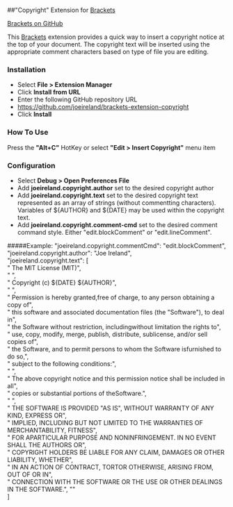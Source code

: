 ##"Copyright" Extension for [Brackets](http://brackets.io)

[Brackets on GitHub](https://github.com/adobe/brackets)

This [Brackets](http://brackets.io) extension provides a quick way to insert a copyright notice at the top of your document.
The copyright text will be inserted using the appropriate comment characters based on type of file you are editing.

### Installation
* Select **File > Extension Manager**
* Click **Install from URL**
* Enter the following GitHub repository URL
* https://github.com/joeireland/brackets-extension-copyright
* Click **Install**

### How To Use
Press the **"Alt+C"** HotKey or select **"Edit > Insert Copyright"** menu item

### Configuration
* Select **Debug > Open Preferences File**
* Add **joeireland.copyright.author** set to the desired copyright author
* Add **joeireland.copyright.text** set to the desired copyright text represented
  as an array of strings (without commentting characters). Variables of ${AUTHOR}
  and ${DATE} may be used within the copyright text.
* Add **joeireland.copyright.comment-cmd** set to the desired comment command
  style. Either "edit.blockComment" or "edit.lineComment".

#####Example:
"joeireland.copyright.commentCmd": "edit.blockComment",  
"joeireland.copyright.author": "Joe Ireland",  
"joeireland.copyright.text": [  
    " The MIT License (MIT)",  
    " ",  
    " Copyright (c) ${DATE} ${AUTHOR}",  
    " ",  
    " Permission is hereby granted,free of charge, to any person obtaining a copy of",  
    " this software and associated documentation files (the \"Software\"), to deal in",  
    " the Software without restriction, includingwithout limitation the rights to",  
    " use, copy, modify, merge, publish, distribute, sublicense, and/or sell copies of",  
    " the Software, and to permit persons to whom the Software isfurnished to do so,",  
    " subject to the following conditions:",  
    " ",  
    " The above copyright notice and this permission notice shall be included in all",  
    " copies or substantial portions of theSoftware.",  
    " ",  
    " THE SOFTWARE IS PROVIDED \"AS IS\", WITHOUT WARRANTY OF ANY KIND, EXPRESS OR",  
    " IMPLIED, INCLUDING BUT NOT LIMITED TO THE WARRANTIES OF MERCHANTABILITY, FITNESS",  
    " FOR APARTICULAR PURPOSE AND NONINFRINGEMENT. IN NO EVENT SHALL THE AUTHORS OR",  
    " COPYRIGHT HOLDERS BE LIABLE FOR ANY CLAIM, DAMAGES OR OTHER LIABILITY, WHETHER",  
    " IN AN ACTION OF CONTRACT, TORTOR OTHERWISE, ARISING FROM, OUT OF OR IN",  
    " CONNECTION WITH THE SOFTWARE OR THE USE OR OTHER DEALINGS IN THE SOFTWARE.",
    ""  
]
